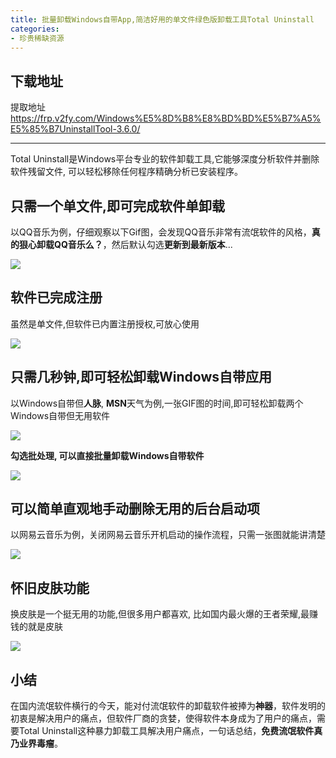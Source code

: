 ```yaml
---
title: 批量卸载Windows自带App,简洁好用的单文件绿色版卸载工具Total Uninstall
categories:
- 珍贵稀缺资源
---
```




## 下载地址

提取地址 https://frp.v2fy.com/Windows%E5%8D%B8%E8%BD%BD%E5%B7%A5%E5%85%B7UninstallTool-3.6.0/


---


Total Uninstall是Windows平台专业的软件卸载工具,它能够深度分析软件并删除软件残留文件, 可以轻松移除任何程序精确分析已安装程序。

## 只需一个单文件,即可完成软件单卸载

以QQ音乐为例，仔细观察以下Gif图，会发现QQ音乐非常有流氓软件的风格，**真的狠心卸载QQ音乐么？**，然后默认勾选**更新到最新版本**...

![](https://v2fy.com/asset/0i/jikemiji/jikemiji-md/kr-000087.assets/strip-20200727094518188.gif)

## 软件已完成注册

虽然是单文件,但软件已内置注册授权,可放心使用

![](https://v2fy.com/asset/0i/jikemiji/jikemiji-md/kr-000087.assets/1240-20200727094517147.png)


## 只需几秒钟,即可轻松卸载Windows自带应用

以Windows自带但**人脉**, **MSN**天气为例,一张GIF图的时间,即可轻松卸载两个Windows自带但无用软件

![](https://v2fy.com/asset/0i/jikemiji/jikemiji-md/kr-000087.assets/strip-20200727094517253.gif)

**勾选批处理, 可以直接批量卸载Windows自带软件**

![](https://v2fy.com/asset/0i/jikemiji/jikemiji-md/kr-000087.assets/strip-20200727094518212.gif)


## 可以简单直观地手动删除无用的后台启动项

以网易云音乐为例，关闭网易云音乐开机启动的操作流程，只需一张图就能讲清楚

![](https://v2fy.com/asset/0i/jikemiji/jikemiji-md/kr-000087.assets/1240-20200727094517189.png)



## 怀旧皮肤功能

换皮肤是一个挺无用的功能,但很多用户都喜欢, 比如国内最火爆的王者荣耀,最赚钱的就是皮肤

![](https://v2fy.com/asset/0i/jikemiji/jikemiji-md/kr-000087.assets/strip-20200727094517277.gif)



## 小结

在国内流氓软件横行的今天，能对付流氓软件的卸载软件被捧为**神器**，软件发明的初衷是解决用户的痛点，但软件厂商的贪婪，使得软件本身成为了用户的痛点，需要Total Uninstall这种暴力卸载工具解决用户痛点，一句话总结，**免费流氓软件真乃业界毒瘤**。





